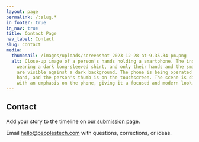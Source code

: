```yaml
---
layout: page
permalink: /:slug.*
in_footer: true
in_nav: true
title: Contact Page
nav_label: Contact
slug: contact
media:
  thumbnail: /images/uploads/screenshot-2023-12-28-at-9.35.34 pm.png
  alt: Close-up image of a person's hands holding a smartphone. The individual is
    wearing a dark long-sleeved shirt, and only their hands and the smartphone
    are visible against a dark background. The phone is being operated with one
    hand, and the person's thumb is on the touchscreen. The scene is dimly lit
    with an emphasis on the phone, giving it a focused and modern look.
---
```

## Contact

Add your story to the timeline on [our submission page](/participate).

Email [hello@peoplestech.com](mailto:hello@peoplestech.com) with questions, corrections, or ideas.